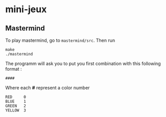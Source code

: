 # mini-jeux

## Mastermind 
To play mastermind, go to `mastermind/src`.
Then run 
```
make
./mastermind
```

The programm will ask you to put you first combination with this following format :
```
####
```

Where each **#** represent a color number 
```
RED     0
BLUE    1
GREEN   2
YELLOW  3
```
